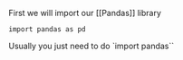 

First we will import our [[Pandas]] library

```
import pandas as pd
```

Usually you just need to do `import pandas`` 